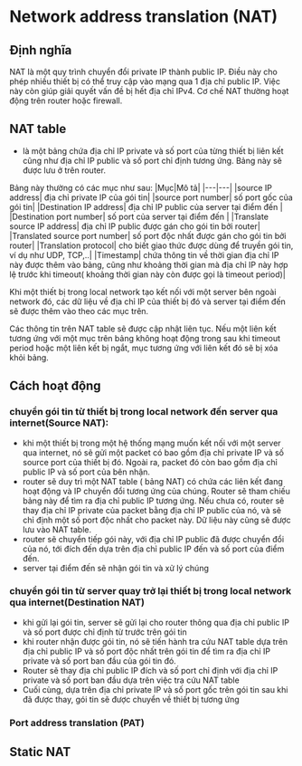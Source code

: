 # Network address translation (NAT)
## Định nghĩa
NAT là một quy trình chuyển đổi private IP thành public IP. Điều này cho phép nhiều thiết bị có thể truy cập vào mạng qua 1 địa chỉ public IP. Việc này còn giúp giải quyết vấn đề bị hết địa chỉ IPv4. Cơ chế NAT thường hoạt động trên router hoặc firewall.

## NAT table
- là một bảng chứa địa chỉ IP private và số port của từng thiết bị liên kết cũng như địa chỉ IP public và số port chỉ định tương ứng. Bảng này sẽ được lưu ở trên router.

Bảng này thường có các mục như sau:
|Mục|Mô tả|
|---|---|
|source IP address| địa chỉ private IP của gói tin|
|source port number| số port gốc của gói tin|
|Destination IP address| địa chỉ IP public của server tại điểm đến |
|Destination port number| số port của server tại điểm đến |
|Translate source IP address| địa chỉ IP public được gán cho gói tin bởi router|
|Translated source port number| số port độc nhất được gán cho gói tin bởi router|
|Translation protocol| cho biết giao thức được dùng để truyền gói tin, ví dụ như UDP, TCP,..|
|Timestamp| chứa thông tin về thời gian địa chỉ IP này được thêm vào bảng, cũng như khoảng thời gian mà địa chỉ IP này hợp lệ trước khi timeout( khoảng thời gian này còn được gọi là timeout period)|

Khi một thiết bị trong local network tạo kết nối với một server bên ngoài network đó, các dữ liệu về địa chỉ IP của thiết bị đó và server tại điểm đến sẽ được thêm vào theo các mục trên.

Các thông tin trên NAT table sẽ được cập nhật liên tục. Nếu một liên kết tương ứng với một mục trên bảng không hoạt động trong sau khi timeout period hoặc một liên kết bị ngắt, mục tương ứng với liên kết đó sẽ bị xóa khỏi bảng.


## Cách hoạt động
### chuyển gói tin từ thiết bị trong local network đến server qua internet(Source NAT): 
- khi một thiết bị trong một hệ thống mạng muốn kết nối với một server qua internet, nó sẽ gửi một packet có bao gồm địa chỉ private IP và số source port của thiết bị đó. Ngoài ra, packet đó còn bao gồm địa chỉ public IP và số port của bên nhận. 
- router sẽ duy trì một NAT table ( bảng NAT) có chứa các liên kết đang hoạt động và IP chuyển đổi tương ứng của chúng. Router sẽ tham chiếu bảng này để tìm ra địa chỉ public IP tương ứng. Nếu chưa có, router sẽ thay địa chỉ IP private của packet bằng địa chỉ IP public của nó, và sẽ chỉ định một số port độc nhất cho packet này. Dữ liệu này cũng sẽ được lưu vào NAT table.
- router sẽ chuyển tiếp gói này, với địa chỉ IP public đã được chuyển đổi của nó, tới đích đến dựa trên địa chỉ public IP đến và số port của điểm đến.
- server tại điểm đến sẽ nhận gói tin và xử lý chúng

### chuyển gói tin từ server quay trở lại thiết bị trong local network qua internet(Destination NAT)

- khi gửi lại gói tin, server sẽ gửi lại cho router thông qua địa chỉ public IP và số port được chỉ định từ trước trên gói tin
- khi router nhận được gói tin, nó sẽ tiến hành tra cứu NAT table dựa trên địa chỉ public IP và số port độc nhất trên gói tin để tìm ra địa chỉ IP private và số port ban đầu của gói tin đó. 
- Router sẽ thay địa chỉ public IP đích và số port chỉ định với địa chỉ IP private và số port ban đầu dựa trên việc tra cứu NAT table 
- Cuối cùng, dựa trên địa chỉ private IP và số port gốc trên gói tin sau khi đã được thay, gói tin sẽ được chuyển về thiết bị tương ứng
### Port address translation (PAT)


## Static NAT





